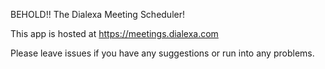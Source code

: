 BEHOLD!! The Dialexa Meeting Scheduler!

This app is hosted at https://meetings.dialexa.com

Please leave issues if you have any suggestions or run into any problems.
